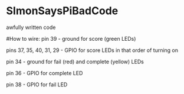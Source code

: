 # SImonSaysPiBadCode
awfully written code

#How to wire:
  pin 39 - ground for score (green LEDs)
  
  pins 37, 35, 40, 31, 29 - GPIO for score LEDs in that order of turning on
  
  pin 34 - ground for fail (red) and complete (yellow) LEDs
  
  pin 36 - GPIO for complete LED
  
  pin 38 - GPIO for fail LED
  
  
